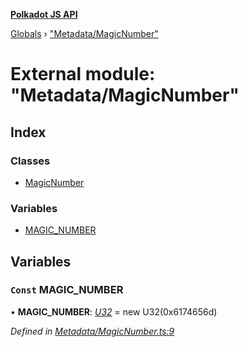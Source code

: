 **[Polkadot JS API](../README.md)**

[Globals](../globals.md) › [&quot;Metadata/MagicNumber&quot;](_metadata_magicnumber_.md)

# External module: "Metadata/MagicNumber"

## Index

### Classes

* [MagicNumber](../classes/_metadata_magicnumber_.magicnumber.md)

### Variables

* [MAGIC_NUMBER](_metadata_magicnumber_.md#const-magic_number)

## Variables

### `Const` MAGIC_NUMBER

• **MAGIC_NUMBER**: *[U32](../classes/_primitive_u32_.u32.md)* =  new U32(0x6174656d)

*Defined in [Metadata/MagicNumber.ts:9](https://github.com/polkadot-js/api/blob/b62b1b2/packages/types/src/Metadata/MagicNumber.ts#L9)*